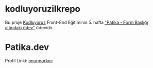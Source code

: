# kodluyoruzilkrepo

Bu proje [Kodluyoruz](https://www.kodluyoruz.org) Front-End Eğitiminin 5. hafta ["Patika - Form Başlığı altındaki ödev"](https://app.patika.dev/courses/frontend-bootcamp-hazirlik-programi-5hafta/formlarla-calismak-bolum-sonu-egzersizi) ödevidir.

# Patika.dev

Profil Linki: [onurmorkoc](https://app.patika.dev/onurmorkoc)


